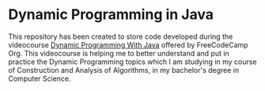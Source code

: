 # Dynamic Programming in Java
This repository has been created to store code developed during the videocourse [Dynamic Programming With Java](https://www.youtube.com/watch?v=oFkDldu3C_4&t=3808s) offered by FreeCodeCamp Org. This videocourse is helping me
to better understand and put in practice the Dynamic Programming topics which I am studying in my course of Construction and Analysis of Algorithms, in my bachelor's degree in Computer Science.
